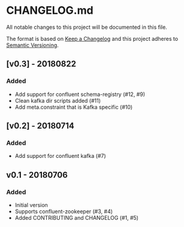 # CHANGELOG.md
All notable changes to this project will be documented in this file.

The format is based on [Keep a Changelog](http://keepachangelog.com/en/1.0.0/)
and this project adheres to [Semantic Versioning](http://semver.org/spec/v2.0.0.html).

## [v0.3] - 20180822
### Added
* Add support for confluent schema-registry (#12, #9)
* Clean kafka dir scripts added (#11)
* Add meta.constraint that is Kafka specific (#10)

## [v0.2] - 20180714
### Added
* Add support for confluent kafka (#7)

## v0.1 - 20180706
### Added
* Initial version
* Supports confluent-zookeeper (#3, #4)
* Added CONTRIBUTING and CHANGELOG (#1, #5)

[0.3]: https://github.com/neoword/confluent-sandbox/compare/v0.2...v0.3
[0.2]: https://github.com/neoword/confluent-sandbox/compare/v0.1...v0.2
